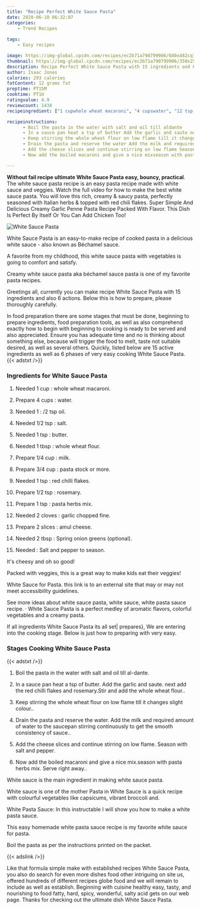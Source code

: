 ```yaml
---
title: "Recipe Perfect White Sauce Pasta"
date: 2020-06-10 06:32:07
categories:
    - Trend Recipes
    
tags:
    - Easy recipes

image: https://img-global.cpcdn.com/recipes/ec2b71a790799906/680x482cq70/white-sauce-pasta-recipe-main-photo.jpg
thumbnail: https://img-global.cpcdn.com/recipes/ec2b71a790799906/350x250cq70/white-sauce-pasta-recipe-main-photo.jpg
description: Recipe Perfect White Sauce Pasta with 15 ingredients and 6 stages of easy cooking.
author: Isaac Jones
calories: 293 calories
fatContent: 12 grams fat
preptime: PT15M
cooktime: PT1H
ratingvalue: 4.9
reviewcount: 1434
recipeingredient: ["1 cupwhole wheat macaroni", "4 cupswater", "12 tsp oil", "1/2 tspsalt", "1 tspbutter", "1 tbspwhole wheat flour", "1/4 cupmilk", "3/4 cuppasta stock or more", "1 tspred chilli flakes", "1/2 tsprosemary", "1 tsppasta herbs mix", "2 clovesgarlic chopped fine", "2 slicesamul cheese", "2 tbspSpring onion greens optional", "Salt and pepper to season"]

recipeinstructions: 
      - Boil the pasta in the water with salt and oil till aldante 
      - In a sauce pan heat a tsp of butter Add the garlic and saute next add the red chilli flakes and rosemaryStir and add the whole wheat flour 
      - Keep stirring the whole wheat flour on low flame till it changes slight colour 
      - Drain the pasta and reserve the water Add the milk and required amount of water to the saucepan stirring continuously to get the smooth consistency of sauce 
      - Add the cheese slices and continue stirring on low flame Season with salt and pepper 
      - Now add the boiled macaroni and give a nice mixseason with pasta herbs mix Serve right away

---
```




**Without fail recipe ultimate White Sauce Pasta easy, bouncy, practical**. The white sauce pasta recipe is an easy pasta recipe made with white sauce and veggies. Watch the full video for how to make the best white sauce pasta. You will love this rich, creamy &amp; saucy pasta, perfectly seasoned with Italian herbs &amp; topped with red chili flakes. Super Simple And Delicious Creamy Garlic Penne Pasta Recipe Packed With Flavor. This Dish Is Perfect By Itself Or You Can Add Chicken Too!


![White Sauce Pasta](https://img-global.cpcdn.com/recipes/ec2b71a790799906/680x482cq70/white-sauce-pasta-recipe-main-photo.jpg "White Sauce Pasta")



White Sauce Pasta is an easy-to-make recipe of cooked pasta in a delicious white sauce - also known as Béchamel sauce.

A favorite from my childhood, this white sauce pasta with vegetables is going to comfort and satisfy.

Creamy white sauce pasta aka béchamel sauce pasta is one of my favorite pasta recipes.


Greetings all, currently you can make recipe White Sauce Pasta with 15 ingredients and also 6 actions. Below this is how to prepare, please thoroughly carefully.

In food preparation there are some stages that must be done, beginning to prepare ingredients, food preparation tools, as well as also comprehend exactly how to begin with beginning to cooking is ready to be served and also appreciated. Ensure you has adequate time and no is thinking about something else, because will trigger the food to melt, taste not suitable desired, as well as several others. Quickly, listed below are 15 active ingredients as well as 6 phases of very easy cooking White Sauce Pasta.
{{< adstxt />}}

### Ingredients for White Sauce Pasta


1. Needed 1 cup : whole wheat macaroni.

1. Prepare 4 cups : water.

1. Needed 1 : /2 tsp oil.

1. Needed 1/2 tsp : salt.

1. Needed 1 tsp : butter.

1. Needed 1 tbsp : whole wheat flour.

1. Prepare 1/4 cup : milk.

1. Prepare 3/4 cup : pasta stock or more.

1. Needed 1 tsp : red chilli flakes.

1. Prepare 1/2 tsp : rosemary.

1. Prepare 1 tsp : pasta herbs mix.

1. Needed 2 cloves : garlic chopped fine.

1. Prepare 2 slices : amul cheese.

1. Needed 2 tbsp : Spring onion greens (optional).

1. Needed  : Salt and pepper to season.


It&#39;s cheesy and oh so good!

Packed with veggies, this is a great way to make kids eat their veggies!

White Sauce for Pasta. this link is to an external site that may or may not meet accessibility guidelines.

See more ideas about white sauce pasta, white sauce, white pasta sauce recipe. · White Sauce Pasta is a perfect medley of aromatic flavors, colorful vegetables and a creamy pasta.


If all ingredients White Sauce Pasta its all set| prepares}, We are entering into the cooking stage. Below is just how to preparing with very easy.

### Stages Cooking White Sauce Pasta

{{< adstxt />}}


1. Boil the pasta in the water with salt and oil till al-dante.



1. In a sauce pan heat a tsp of butter. Add the garlic and saute. next add the red chilli flakes and rosemary.Stir and add the whole wheat flour..



1. Keep stirring the whole wheat flour on low flame till it changes slight colour..



1. Drain the pasta and reserve the water. Add the milk and required amount of water to the saucepan stirring continuously to get the smooth consistency of sauce..



1. Add the cheese slices and continue stirring on low flame. Season with salt and pepper.



1. Now add the boiled macaroni and give a nice mix.season with pasta herbs mix. Serve right away..




White sauce is the main ingredient in making white sauce pasta.

White sauce is one of the mother Pasta in White Sauce is a quick recipe with colourful vegetables like capsicums, vibrant broccoli and.

White Pasta Sauce: In this instructable I will show you how to make a white pasta sauce.

This easy homemade white pasta sauce recipe is my favorite white sauce for pasta.

Boil the pasta as per the instructions printed on the packet.


{{< adslink />}}

Like that formula simple make with established recipes White Sauce Pasta, you also do search for even more dishes food other intriguing on site us, offered hundreds of different recipes globe food and we will remain to include as well as establish. Beginning with cuisine healthy easy, tasty, and nourishing to food fatty, hard, spicy, wonderful, salty acid gets on our web page. Thanks for checking out the ultimate dish White Sauce Pasta.
